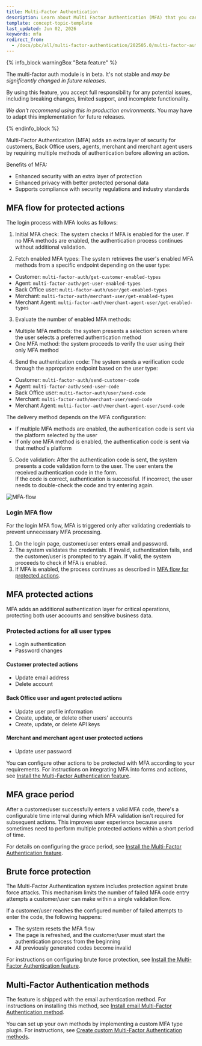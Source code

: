 ```yaml
---
title: Multi-Factor Authentication
description: Learn about Multi Factor Authentication (MFA) that you can use within your Spryker project.
template: concept-topic-template
last_updated: Jun 02, 2026
keywords: mfa
redirect_from:
  - /docs/pbc/all/multi-factor-authentication/202505.0/multi-factor-authentication.html
---
```


{% info_block warningBox "Beta feature" %}

The multi-factor auth module is in beta. It's not stable and *may be significantly changed in future releases*.

By using this feature, you accept full responsibility for any potential issues, including breaking changes, limited support, and incomplete functionality.

*We don't recommend using this in production environments*. You may have to adapt this implementation for future releases.

{% endinfo_block %}

Multi-Factor Authentication (MFA) adds an extra layer of security for customers, Back Office users, agents, merchant and merchant agent users by requiring multiple methods of authentication before allowing an action.

Benefits of MFA:

- Enhanced security with an extra layer of protection
- Enhanced privacy with better protected personal data
- Supports compliance with security regulations and industry standards


## MFA flow for protected actions

The login process with MFA looks as follows:

1. Initial MFA check: The system checks if MFA is enabled for the user. If no MFA methods are enabled, the authentication process continues without additional validation.

2. Fetch enabled MFA types: The system retrieves the user's enabled MFA methods from a specific endpoint depending on the user type:
- Customer: `multi-factor-auth/get-customer-enabled-types`
- Agent: `multi-factor-auth/get-user-enabled-types`
- Back Office user: `multi-factor-auth/user/get-enabled-types`
- Merchant: `multi-factor-auth/merchant-user/get-enabled-types`
- Merchant Agent: `multi-factor-auth/merchant-agent-user/get-enabled-types`

3. Evaluate the number of enabled MFA methods:
- Multiple MFA methods: the system presents a selection screen where the user selects a preferred authentication method
- One MFA method: the system proceeds to verify the user using their only MFA method

4. Send the authentication code: The system sends a verification code through the appropriate endpoint based on the user type:
- Customer: `multi-factor-auth/send-customer-code`
- Agent: `multi-factor-auth/send-user-code`
- Back Office user: `multi-factor-auth/user/send-code`
- Merchant: `multi-factor-auth/merchant-user/send-code`
- Merchant Agent: `multi-factor-auth/merchant-agent-user/send-code`

 The delivery method depends on the MFA configuration:
- If multiple MFA methods are enabled, the authentication code is sent via the platform selected by the user
- If only one MFA method is enabled, the authentication code is sent via that method's platform

5. Code validation: After the authentication code is sent, the system presents a code validation form to the user. The user enters the received authentication code in the form.  
  If the code is correct, authentication is successful. If incorrect, the user needs to double-check the code and try entering again.


![MFA-flow](https://spryker.s3.eu-central-1.amazonaws.com/docs/pbc/all/multi-factor-authentication/multi-factor-authentication.md/MFA-flow.png)

### Login MFA flow

For the login MFA flow, MFA is triggered only after validating credentials to prevent unnecessary MFA processing.

1. On the login page, customer/user enters email and password.
2. The system validates the credentials. If invalid, authentication fails, and the customer/user is prompted to try again. If valid, the system proceeds to check if MFA is enabled.
3. If MFA is enabled, the process continues as described in [MFA flow for protected actions](#mfa-flow-for-protected-actions).


## MFA protected actions

MFA adds an additional authentication layer for critical operations, protecting both user accounts and sensitive business data.

### Protected actions for all user types

- Login authentication
- Password changes

#### Customer protected actions

- Update email address
- Delete account

#### Back Office user and agent protected actions

- Update user profile information
- Create, update, or delete other users' accounts
- Create, update, or delete API keys

#### Merchant and merchant agent user protected actions

- Update user password

You can configure other actions to be protected with MFA according to your requirements. For instructions on integrating MFA into forms and actions, see [Install the Multi-Factor Authentication feature](/docs/pbc/all/multi-factor-authentication/latest/install-multi-factor-authentication-feature#configure-protected-routes-and-forms-for-customers).


## MFA grace period

After a customer/user successfully enters a valid MFA code, there's a configurable time interval during which MFA validation isn't required for subsequent actions. This improves user experience because users sometimes need to perform multiple protected actions within a short period of time.

For details on configuring the grace period, see [Install the Multi-Factor Authentication feature](/docs/pbc/all/multi-factor-authentication/latest/install-multi-factor-authentication-feature#set-up-configuration).

## Brute force protection

The Multi-Factor Authentication system includes protection against brute force attacks. This mechanism limits the number of failed MFA code entry attempts a customer/user can make within a single validation flow.

If a customer/user reaches the configured number of failed attempts to enter the code, the following happens:
- The system resets the MFA flow
- The page is refreshed, and the customer/user must start the authentication process from the beginning
- All previously generated codes become invalid

For instructions on configuring brute force protection, see [Install the Multi-Factor Authentication feature](/docs/pbc/all/multi-factor-authentication/latest/install-multi-factor-authentication-feature.html#configure-brute-force-protection-limit-for-customers).

## Multi-Factor Authentication methods

The feature is shipped with the email authentication method. For instructions on installing this method, see [Install email Multi-Factor Authentication method](/docs/pbc/all/multi-factor-authentication/latest/install-email-multi-factor-authentication-method.html).

You can set up your own methods by implementing a custom MFA type plugin. For instructions, see [Create custom Multi-Factor Authentication methods](/docs/pbc/all/multi-factor-authentication/latest/create-multi-factor-authentication-methods.html).




























